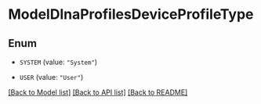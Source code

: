 # ModelDlnaProfilesDeviceProfileType

## Enum


* `SYSTEM` (value: `"System"`)

* `USER` (value: `"User"`)


[[Back to Model list]](../README.md#documentation-for-models) [[Back to API list]](../README.md#documentation-for-api-endpoints) [[Back to README]](../README.md)


